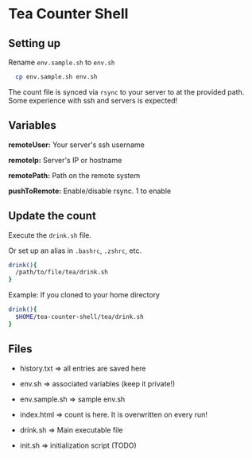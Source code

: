 # Tea Counter Shell


## Setting up
Rename `env.sample.sh` to `env.sh`
```bash
  cp env.sample.sh env.sh
```

The count file is synced via `rsync` to your server to at the provided path. Some experience with ssh and servers is expected!

## Variables

**remoteUser:** Your server's ssh username

**remoteIp:** Server's IP or hostname

**remotePath:** Path on the remote system

**pushToRemote:** Enable/disable rsync. 1 to enable

## Update the count

Execute the `drink.sh` file.

Or set up an alias in  `.bashrc`, `.zshrc`, etc.

```bash
drink(){
  /path/to/file/tea/drink.sh
}
```

Example:
If you cloned to your home directory
```bash
drink(){
  $HOME/tea-counter-shell/tea/drink.sh
}
```


## Files

- history.txt => all entries are saved here

- env.sh => associated variables (keep it private!)

- env.sample.sh => sample env.sh

- index.html => count is here. It is overwritten on every run!

- drink.sh => Main executable file

- init.sh => initialization script (TODO)
